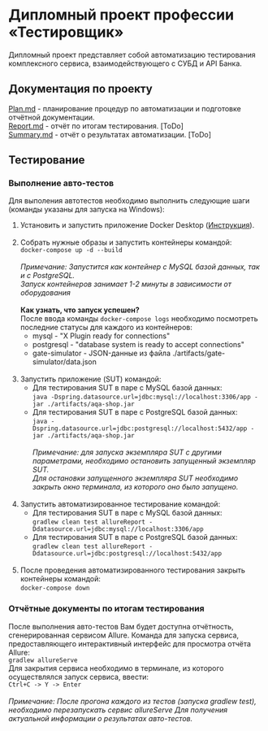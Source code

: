 # Дипломный проект профессии «Тестировщик»
Дипломный проект представляет собой автоматизацию тестирования комплексного сервиса, взаимодействующего с СУБД и API Банка.

## Документация по проекту
[Plan.md](documents/Plan.md) - планирование процедур по автоматизации и подготовке отчётной документации.\
[Report.md](documents/Report.md) - отчёт по итогам тестирования. \[ToDo\] \
[Summary.md](documents/Summary.md) - отчёт о результатах автоматизации. \[ToDo\]

## Тестирование

### Выполнение авто-тестов
Для выполения автотестов необходимо выполнить следующие шаги (команды указаны для запуска на Windows):
1. Установить и запустить приложение Docker Desktop ([Инструкция](https://github.com/netology-code/aqa-homeworks/blob/master/docker/installation.md)).<br><br>
1. Собрать нужные образы и запустить контейнеры командой:<br>
```docker-compose up -d --build```<br><br>
_Примечание: Запустится как контейнер с MySQL базой данных, так и с PostgreSQL._<br>
_Запуск контейнеров занимает 1-2 минуты в зависимости от оборудования_<br><br>
**Как узнать, что запуск успешен?**<br>
После ввода команды ```docker-compose logs``` необходимо посмотреть последние статусы для каждого из контейнеров:<br>
    * mysql - "X Plugin ready for connections"
    * postgresql - "database system is ready to accept connections"
    * gate-simulator - JSON-данные из файла ./artifacts/gate-simulator/data.json<br><br>
1. Запустить приложение (SUT) командой:
    * Для тестирования SUT в паре с MySQL базой данных:\
```java -Dspring.datasource.url=jdbc:mysql://localhost:3306/app -jar ./artifacts/aqa-shop.jar```
    * Для тестирования SUT в паре с PostgreSQL базой данных:\
```java -Dspring.datasource.url=jdbc:postgresql://localhost:5432/app -jar ./artifacts/aqa-shop.jar```<br><br>
_Примечание: для запуска экземпляра SUT с другими параметрами, необходимо остановить запущенный экземпляр SUT._\
_Для остановки запущенного экземпляра SUT необходимо закрыть окно терминала, из которого оно было запущено._<br><br>
1. Запустить автоматизированное тестирование командой:
    * Для тестирования SUT в паре с MySQL базой данных:\
```gradlew clean test allureReport -Ddatasource.url=jdbc:mysql://localhost:3306/app```
    * Для тестирования SUT в паре с PostgreSQL базой данных:\
```gradlew clean test allureReport -Ddatasource.url=jdbc:postgresql://localhost:5432/app```<br><br>
1. После проведения автоматизированного тестирования закрыть контейнеры командой:\
```docker-compose down```

### Отчётные документы по итогам тестирования
После выполнения авто-тестов Вам будет доступна отчётность, сгенерированная сервисом Allure. 
Команда для запуска сервиса, предоставляющего интерактивный интерфейс для просмотра отчёта Allure:\
```gradlew allureServe```\
Для закрытия сервиса необходимо в терминале, из которого осуществлялся запуск сервиса, ввести:\
```Ctrl+C -> Y -> Enter```<br><br>
_Примечание: После прогона каждого из тестов (запуска gradlew test), необходимо перезапускать сервис allureServe Для получения актуальной информации о результатах авто-тестов._